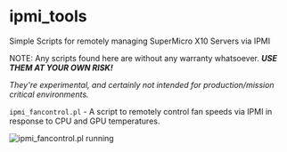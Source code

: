 # ipmi_tools
Simple Scripts for remotely managing SuperMicro X10 Servers via IPMI

NOTE: Any scripts found here are without any warranty whatsoever. ***USE THEM AT YOUR OWN RISK!***

*They're experimental, and certainly not intended for production/mission critical environments.*

`ipmi_fancontrol.pl` - A script to remotely control fan speeds via IPMI in response to CPU and GPU temperatures.

![ipmi_fancontrol.pl running](https://user-images.githubusercontent.com/10825214/39403365-5a0f9b0a-4b48-11e8-979e-8b06d22e9743.png?raw=true "ipmi_fancontrol.pl running")


